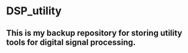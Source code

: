 # DSP_utility

## This is my backup repository for storing utility tools for digital signal processing.
